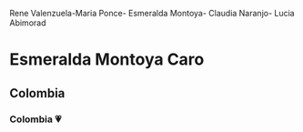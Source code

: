 Rene Valenzuela-Maria Ponce- Esmeralda Montoya- Claudia Naranjo- Lucia Abimorad

# Esmeralda Montoya Caro
## Colombia
### Colombia :heartpulse:

